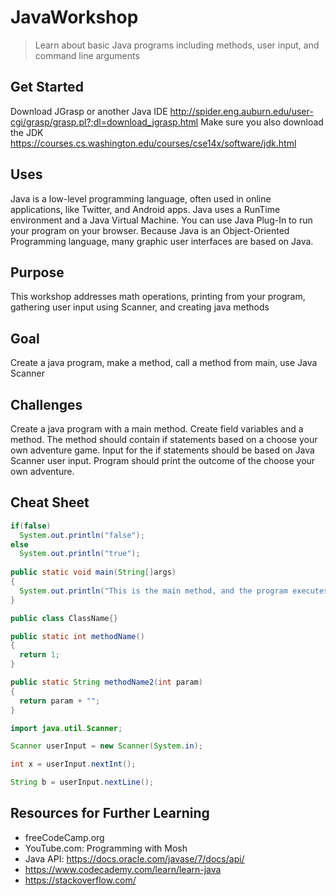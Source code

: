 # JavaWorkshop
>Learn about basic Java programs including methods, user input, and command line arguments

## Get Started
Download JGrasp or another Java IDE <http://spider.eng.auburn.edu/user-cgi/grasp/grasp.pl?;dl=download_jgrasp.html>   Make sure you also download the JDK <https://courses.cs.washington.edu/courses/cse14x/software/jdk.html>

## Uses
Java is a low-level programming language, often used in online applications, like Twitter, and Android apps. Java uses a RunTime environment and a Java Virtual Machine. You can use Java Plug-In to run your program on your browser. Because Java is an Object-Oriented Programming language, many graphic user interfaces are based on Java.

## Purpose
This workshop addresses math operations, printing from your program, gathering user input using Scanner, and creating java methods

## Goal
Create a java program, make a method, call a method from main, use Java Scanner

## Challenges
Create a java program with a main method.
Create field variables and a method.
The method should contain if statements based on a choose your own adventure game.
Input for the if statements should be based on Java Scanner user input.
Program should print the outcome of the choose your own adventure.


## Cheat Sheet
```java
if(false)
  System.out.println("false");
else
  System.out.println("true");
  
public static void main(String[]args)
{
  System.out.println("This is the main method, and the program executes the methods you call within it.");
}

public class ClassName{}

public static int methodName()
{
  return 1;
}

public static String methodName2(int param)
{
  return param + "";
}

import java.util.Scanner;

Scanner userInput = new Scanner(System.in);

int x = userInput.nextInt();

String b = userInput.nextLine();
```
## Resources for Further Learning
* freeCodeCamp.org
* YouTube.com: Programming with Mosh
* Java API: <https://docs.oracle.com/javase/7/docs/api/>
* <https://www.codecademy.com/learn/learn-java>
* <https://stackoverflow.com/>
